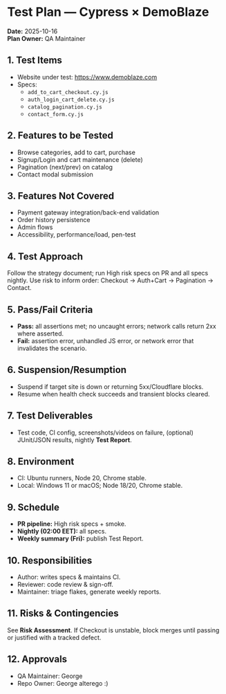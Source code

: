 # Test Plan — Cypress × DemoBlaze
**Date:** 2025-10-16  
**Plan Owner:** QA Maintainer

## 1. Test Items
- Website under test: https://www.demoblaze.com
- Specs:
  - `add_to_cart_checkout.cy.js`
  - `auth_login_cart_delete.cy.js`
  - `catalog_pagination.cy.js`
  - `contact_form.cy.js`

## 2. Features to be Tested
- Browse categories, add to cart, purchase
- Signup/Login and cart maintenance (delete)
- Pagination (next/prev) on catalog
- Contact modal submission

## 3. Features Not Covered
- Payment gateway integration/back-end validation
- Order history persistence
- Admin flows
- Accessibility, performance/load, pen-test

## 4. Test Approach
Follow the strategy document; run High risk specs on PR and all specs nightly. Use risk to inform order: Checkout → Auth+Cart → Pagination → Contact.

## 5. Pass/Fail Criteria
- **Pass:** all assertions met; no uncaught errors; network calls return 2xx where asserted.  
- **Fail:** assertion error, unhandled JS error, or network error that invalidates the scenario.

## 6. Suspension/Resumption
- Suspend if target site is down or returning 5xx/Cloudflare blocks.  
- Resume when health check succeeds and transient blocks cleared.

## 7. Test Deliverables
- Test code, CI config, screenshots/videos on failure, (optional) JUnit/JSON results, nightly **Test Report**.

## 8. Environment
- CI: Ubuntu runners, Node 20, Chrome stable.  
- Local: Windows 11 or macOS; Node 18/20, Chrome stable.

## 9. Schedule 
- **PR pipeline:** High risk specs + smoke.  
- **Nightly (02:00 EET):** all specs.  
- **Weekly summary (Fri):** publish Test Report.

## 10. Responsibilities
- Author: writes specs & maintains CI.  
- Reviewer: code review & sign-off.  
- Maintainer: triage flakes, generate weekly reports.

## 11. Risks & Contingencies
See **Risk Assessment**. If Checkout is unstable, block merges until passing or justified with a tracked defect.

## 12. Approvals
- QA Maintainer: George  
- Repo Owner: George alterego :)
